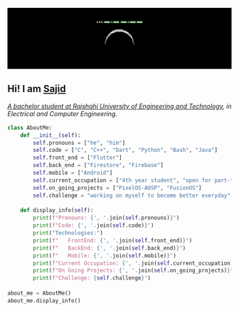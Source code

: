 <p align="center">
  <img src="https://github.com/sajidshahriar72543/sajidshahriar72543/blob/main/glitch.gif"/>
</p>

## Hi! I am <a href="https://sajidshahriar72543.github.io">**Sajid**
<p><em>A bachelor student at <a href="https://ruet.ac.bd">Rajshahi University of Engineering and Technology</a>, in Electrical and Computer Engineering.</br>
</em></p>


```python
class AboutMe:
    def __init__(self):
        self.pronouns = ["he", "him"]
        self.code = ["C", "C++", "Dart", "Python", "Bash", "Java"]
        self.front_end = ["Flutter"]
        self.back_end = ["Firestore", "Firebase"]
        self.mobile = ["Android"]
        self.current_occupation = ["4th year student", "open for part-time job opportunities [remote]"]
        self.on_going_projects = ["PixelOS-AOSP", "FusionOS"]
        self.challenge = "working on myself to become better everyday"

    def display_info(self):
        print(f"Pronouns: {', '.join(self.pronouns)}")
        print(f"Code: {', '.join(self.code)}")
        print("Technologies:")
        print(f"   FrontEnd: {', '.join(self.front_end)}")
        print(f"   BackEnd: {', '.join(self.back_end)}")
        print(f"   Mobile: {', '.join(self.mobile)}")
        print(f"Current Occupation: {', '.join(self.current_occupation)}")
        print(f"On Going Projects: {', '.join(self.on_going_projects)}")
        print(f"Challenge: {self.challenge}")

about_me = AboutMe()
about_me.display_info()
```
